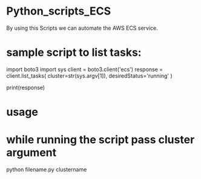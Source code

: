 # Python_scripts_ECS

By using this Scripts we can automate the AWS ECS service.

# sample script to list tasks:

import boto3
import sys
client = boto3.client('ecs')
response = client.list_tasks(
    cluster=str(sys.argv[1]),
    desiredStatus='running'
)

print(response)

# usage

# while running the script pass cluster argument

python filename.py clustername
